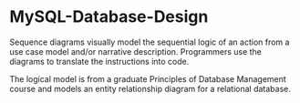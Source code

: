 # MySQL-Database-Design

Sequence diagrams visually model the sequential logic of an action from a use case model and/or narrative description. Programmers use the diagrams to translate the instructions into code.

The logical model is from a graduate Principles of Database Management course and models an entity relationship diagram for a relational database.
